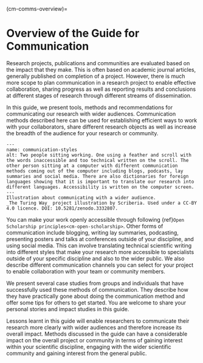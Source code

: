 (cm-comms-overview)=
# Overview of the Guide for Communication

Research projects, publications and communities are evaluated based on the impact that they make. This is often based on academic journal articles, generally published on completion of a project. However, there is much more scope to plan communication in a research project to enable effective collaboration, sharing progress as well as reporting results and conclusions at different stages of research through different streams of dissemination.

In this guide, we present tools, methods and recommendations for communicating our research with wider audiences. Communication methods described here can be used for establishing efficient ways to work with your collaborators, share different research objects as well as increase the breadth of the audience for your research or community.

```{figure} ../figures/communication-styles.*
---
name: communication-styles
alt: Two people sitting working. One using a feather and scroll with the words inaccessible and too technical written on the scroll. The other person sitting at a computer with different communication methods coming out of the computer including blogs, podcasts, lay summaries and social media. There are also dictionaries for foreign languages showing that it is important to translate our research into different languages. Accessibility is written on the computer screen.
---
Illustration about communicating with a wider audience.
_The Turing Way_ project illustration by Scriberia. Used under a CC-BY 4.0 licence. DOI: 10.5281/zenodo.3332807.
```

You can make your work openly accessible through following {ref}`Open Scholarship principles<cm-open-scholarship>`. Other forms of communication include blogging, writing lay summaries, podcasting, presenting posters and talks at conferences outside of your discipline, and using social media. This can involve translating technical scientific writing into different styles that make your research more accessible to specialists outside of your specific discipline and also to the wider public. We also describe different communication channels you can select for your project to enable collaboration with your team or community members.

We present several case studies from groups and individuals that have successfully used these methods of communication. They describe how they have practically gone about doing the communication method and offer some tips for others to get started. You are welcome to share your personal stories and impact studies in this guide.

Lessons learnt in this guide will enable researchers to communicate their research more clearly with wider audiences and therefore increase its overall impact. Methods discussed in the guide can have a considerable impact on the overall project or community in terms of gaining interest within your scientific discipline, engaging with the wider scientific community and gaining interest from the general public.
